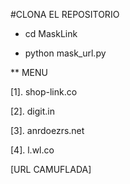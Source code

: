 #CLONA EL REPOSITORIO 

- cd MaskLink

- python mask_url.py

**
MENU

[1]. shop-link.co

[2]. digit.in        

[3]. anrdoezrs.net

[4]. l.wl.co

[URL CAMUFLADA]
